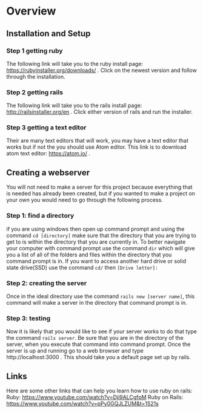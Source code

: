 # Overview
## Installation and Setup
### Step 1 getting ruby
The following link will take you to the ruby install page: https://rubyinstaller.org/downloads/ . Click on the newest version and follow through the installation.

### Step 2 getting rails
The following link will take you to the rails install page: http://railsinstaller.org/en . Click either version  of rails and run the installer. 

### Step 3 getting a text editor
Their are many text editors that will work, you may have a text editor that works but if not the you should use Atom editor. This link is to download atom text editor: https://atom.io/ .

## Creating a webserver
You will not need to make a server for this project because everything that is needed has already been created, but if you wanted to make a project on your own you would need to go through the following process.
### Step 1: find a directory
if you are using windows then open up command prompt and using the command ```cd [directory]``` make sure that the directory that you are trying to get to is within the directory that you are currently in. To better navigate your computer with command prompt use the command ```dir``` which will give you a list of all of the folders and files within the directory that you command prompt is in. If you want to access another hard drive or solid state drive(SSD) use the command ```cd/``` then ```[Drive letter]:```

### Step 2: creating the server
Once in the ideal directory use the command ```rails new [server name]```, this command will make a server in the directory that command prompt is in.

### Step 3: testing
Now it is likely that you would like to see if your server works to do that type the command ```rails server```. Be sure that you are in the directory of the server, when you execute that command into command prompt. Once the server is up and running go to a web browser and type http://localhost:3000 . This should take you a default page set up by rails.

## Links
Here are some other links that can help you learn how to use ruby on rails:
Ruby: https://www.youtube.com/watch?v=Dji9ALCgfpM
Ruby on Rails: https://www.youtube.com/watch?v=pPy0GQJLZUM&t=1521s
